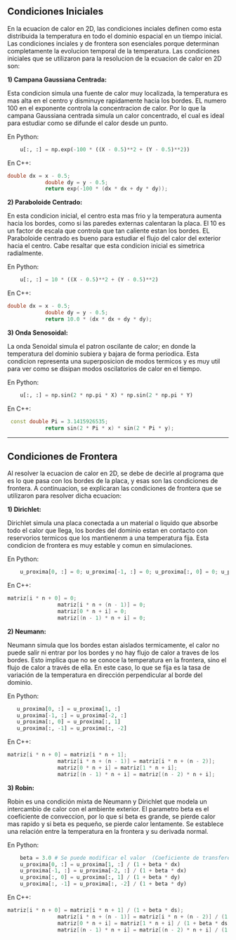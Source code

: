 ## Condiciones Iniciales
En la ecuacion de calor en 2D, las condiciones inciales definen como esta distribuida la temperatura en todo el dominio espacial en un tiempo inicial. Las condiciones inciales y de frontera son esenciales porque determinan completamente la evolucion temporal de la temperatura. 
Las condiciones iniciales que se utilizaron para la resolucion de la ecuacion de calor en 2D son: 

**1) Campana Gaussiana Centrada:**

Esta condicion simula una fuente de calor muy localizada, la temperatura es mas alta en el centro y disminuye rapidamente hacia los bordes. EL numero 100 en el exponente controla la concentracion de calor. Por lo que la campana Gaussiana centrada simula un calor concentrado, el cual es ideal para estudiar como se difunde el calor desde un punto. 

En Python:

```py
    u[:, :] = np.exp(-100 * ((X - 0.5)**2 + (Y - 0.5)**2)) 
```

En C++:

```cpp
double dx = x - 0.5;
            double dy = y - 0.5;
            return exp(-100 * (dx * dx + dy * dy));
```

**2) Paraboloide Centrado:**

En esta condicion inicial, el centro esta mas frio y la temperatura aumenta hacia los bordes, como si las paredes externas calentaran la placa. El 10 es un factor de escala que controla que tan caliente estan los bordes. EL Paraboloide centrado es bueno para estudiar el flujo del calor del exterior hacia el centro. Cabe resaltar que esta condicion inicial es simetrica radialmente. 

En Python:

```py
    u[:, :] = 10 * ((X - 0.5)**2 + (Y - 0.5)**2)
```

En C++:

```cpp
double dx = x - 0.5;
            double dy = y - 0.5;
            return 10.0 * (dx * dx + dy * dy);
```


**3) Onda Senosoidal:**

La onda Senoidal simula el patron oscilante de calor; en donde la temperatura del dominio subiera y bajara de forma periodica. Esta condicion representa una superposicion de modos termicos y es muy util para ver como se disipan modos oscilatorios de calor en el tiempo. 

En Python:

```py
    u[:, :] = np.sin(2 * np.pi * X) * np.sin(2 * np.pi * Y)
```

En C++:
```cpp
 const double Pi = 3.1415926535;
            return sin(2 * Pi * x) * sin(2 * Pi * y);
```
----------------------------------------------------------------------------------------------------------------------

## Condiciones de Frontera 

Al resolver la ecuacion de calor en 2D, se debe de decirle al programa que es lo que pasa con los bordes de la placa, y esas son las condiciones de frontera. A continuacion, se explicaran las condiciones de frontera que se utilizaron para resolver dicha ecuacion: 

**1) Dirichlet:**

 Dirichlet simula una placa conectada a un material o liquido que absorbe todo el calor que llega, los bordes del dominio estan en contacto con reservorios termicos que los mantienenm a una temperatura fija. Esta condicion de frontera es muy estable y comun en simulaciones.

En Python:

```py
    u_proxima[0, :] = 0; u_proxima[-1, :] = 0; u_proxima[:, 0] = 0; u_proxima[:, -1] = 0
```

En C++:

```cpp
matriz[i * n + 0] = 0;
                matriz[i * n + (n - 1)] = 0;
                matriz[0 * n + i] = 0;
                matriz[(n - 1) * n + i] = 0;
```

**2) Neumann:**

Neumann simula que los bordes estan aislados termicamente, el calor no puede salir ni entrar por los bordes y no hay flujo de calor a traves de los bordes. Esto implica que no se conoce la temperatura en la frontera, sino el flujo de calor a través de ella. En este caso, lo que se fija es la tasa de variación de la temperatura en dirección perpendicular al borde del dominio. 

 En Python:

 ```py
    u_proxima[0, :] = u_proxima[1, :]
    u_proxima[-1, :] = u_proxima[-2, :]
    u_proxima[:, 0] = u_proxima[:, 1]
    u_proxima[:, -1] = u_proxima[:, -2]
```

En C++:

```cpp
matriz[i * n + 0] = matriz[i * n + 1];
                matriz[i * n + (n - 1)] = matriz[i * n + (n - 2)];
                matriz[0 * n + i] = matriz[1 * n + i];
                matriz[(n - 1) * n + i] = matriz[(n - 2) * n + i];
```


**3) Robin:**

Robin es una condición mixta de Neumann y Dirichlet que modela un intercambio de calor con el ambiente exterior. El parametro beta es el coeficiente de conveccion, por lo que si beta es grande, se pierde calor mas rapido y si beta es pequeño, se pierde calor lentamente. Se establece una relación entre la temperatura en la frontera y su derivada normal.

En Python:

```py
    beta = 3.0 # Se puede modificar el valor  (Coeficiente de transferencia de calor en fronteras [W/m²K])
    u_proxima[0, :] = u_proxima[1, :] / (1 + beta * dx)
    u_proxima[-1, :] = u_proxima[-2, :] / (1 + beta * dx)
    u_proxima[:, 0] = u_proxima[:, 1] / (1 + beta * dy)
    u_proxima[:, -1] = u_proxima[:, -2] / (1 + beta * dy)
```

En C++:

```cpp
matriz[i * n + 0] = matriz[i * n + 1] / (1 + beta * ds);
                matriz[i * n + (n - 1)] = matriz[i * n + (n - 2)] / (1 + beta * ds);
                matriz[0 * n + i] = matriz[1 * n + i] / (1 + beta * ds);
                matriz[(n - 1) * n + i] = matriz[(n - 2) * n + i] / (1 + beta * ds);
```
